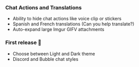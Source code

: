 <h3>Chat Actions and Translations</h3>
<ul>
    <li>Ability to hide chat actions like voice clip or stickers</li>
    <li>Spanish and French translations (Can you help translate?)</li>
    <li>Auto-expand large Imgur GIFV attachments</li>
</ul>

<h3>First release 🎉</h3>
<ul>
    <li>Choose between Light and Dark theme</li>
    <li>Discord and Bubble chat styles</li>
</ul>
